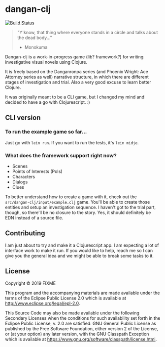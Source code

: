 # dangan-clj

[![Build Status](https://cloud.drone.io/api/badges/caiorulli/dangan-clj/status.svg)](https://cloud.drone.io/caiorulli/dangan-clj)

> "Y'know, that thing where everyone stands in a circle and talks about the dead body..."
> - Monokuma

Dangan-clj is a work-in-progress game (lib? framework?) for writing investigative visual novels using Clojure.

It is freely based on the Danganronpa series (and Phoenix Wright: Ace Attorney series as well) narrative structure, in which there are different stages of investigation and trial. Also a very good excuse to learn better Clojure.

It was originally meant to be a CLI game, but I changed my mind and decided to have a go with Clojurescript. :)

## CLI version

### To run the example game so far...

Just go with `lein run`.
If you want to run the tests, it's `lein midje`.

### What does the framework support right now?

- Scenes
- Points of Interests (PoIs)
- Characters
- Dialogs
- Clues

To better understand how to create a game with it, check out the `src/dangan-clj/input/example.clj` game. You'll be able to create those entities and setup an investigation sequence. I haven't got to the trial part, though, so there'll be no closure to the story.
Yes, it should definitely be EDN instead of a source file.

## Contributing

I am just about to try and make it a Clojurescript app. I am expecting a lot of interface work to make it run.
If you would like to help, reach me so I can give you the general idea and we might be able to break some tasks to it.

## License

Copyright © 2019 FIXME

This program and the accompanying materials are made available under the
terms of the Eclipse Public License 2.0 which is available at
http://www.eclipse.org/legal/epl-2.0.

This Source Code may also be made available under the following Secondary
Licenses when the conditions for such availability set forth in the Eclipse
Public License, v. 2.0 are satisfied: GNU General Public License as published by
the Free Software Foundation, either version 2 of the License, or (at your
option) any later version, with the GNU Classpath Exception which is available
at https://www.gnu.org/software/classpath/license.html.
